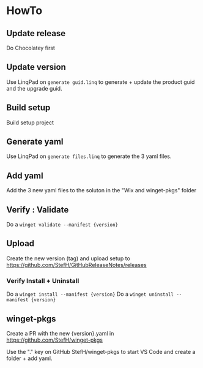 # HowTo

## Update release
Do Chocolatey first

## Update version
Use LinqPad on `generate guid.linq` to generate + update the product guid and the upgrade guid.

## Build setup
Build setup project

## Generate yaml
Use LinqPad on `generate files.linq` to generate the 3 yaml files.

## Add yaml
Add the 3 new yaml files to the soluton in the "Wix and winget-pkgs" folder

## Verify : Validate
Do a `winget validate --manifest {version}`

## Upload
Create the new version (tag) and upload setup to https://github.com/StefH/GitHubReleaseNotes/releases

### Verify Install + Uninstall
Do a `winget install --manifest {version}`
Do a `winget uninstall --manifest {version}`

## winget-pkgs
Create a PR with the new {version}.yaml in https://github.com/StefH/winget-pkgs

Use the "." key on GitHub StefH/winget-pkgs to start VS Code and create a folder + add yaml.